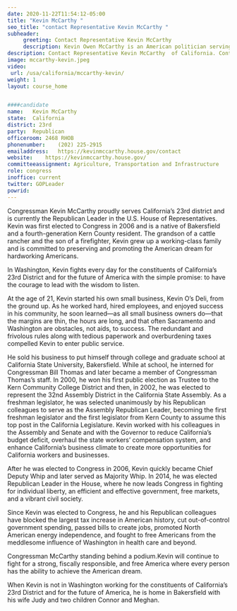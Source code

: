 ```yaml
---
date: 2020-11-22T11:54:12-05:00
title: "Kevin McCarthy "
seo_title: "contact Representative Kevin McCarthy "
subheader:
     greeting: Contact Representative Kevin McCarthy  
     description: Kevin Owen McCarthy is an American politician serving as House Minority Leader in the United States House of Representatives since 2019. A member of the Republican Party, he previously served as House Majority Leader under Speakers John Boehner and Paul Ryan from 2014 to 2019.
description: Contact Representative Kevin McCarthy  of California. Contact information for Kevin McCarthy  includes email address, phone number, and mailing address.
image: mccarthy-kevin.jpeg
video: 
 url: /usa/california/mccarthy-kevin/
weight: 1
layout: course_home


####candidate
name:	Kevin McCarthy 
state:	California
district: 23rd
party:	Republican
officeroom:	2468 RHOB
phonenumber:	(202) 225-2915
emailaddress:	https://kevinmccarthy.house.gov/contact
website:	https://kevinmccarthy.house.gov/
committeeassignment: Agriculture, Transportation and Infrastructure
role: congress
inoffice: current
twitter: GOPLeader
powrid: 
---
```


Congressman Kevin McCarthy proudly serves California’s 23rd district and is currently the Republican Leader in the U.S. House of Representatives. Kevin was first elected to Congress in 2006 and is a native of Bakersfield and a fourth-generation Kern County resident. The grandson of a cattle rancher and the son of a firefighter, Kevin grew up a working-class family and is committed to preserving and promoting the American dream for hardworking Americans.

In Washington, Kevin fights every day for the constituents of California’s 23rd District and for the future of America with the simple promise: to have the courage to lead with the wisdom to listen.

At the age of 21, Kevin started his own small business, Kevin O’s Deli, from the ground up. As he worked hard, hired employees, and enjoyed success in his community, he soon learned—as all small business owners do—that the margins are thin, the hours are long, and that often Sacramento and Washington are obstacles, not aids, to success. The redundant and frivolous rules along with tedious paperwork and overburdening taxes compelled Kevin to enter public service.

He sold his business to put himself through college and graduate school at California State University, Bakersfield. While at school, he interned for Congressman Bill Thomas and later became a member of Congressman Thomas’s staff. In 2000, he won his first public election as Trustee to the Kern Community College District and then, in 2002, he was elected to represent the 32nd Assembly District in the California State Assembly. As a freshman legislator, he was selected unanimously by his Republican colleagues to serve as the Assembly Republican Leader, becoming the first freshman legislator and the first legislator from Kern County to assume this top post in the California Legislature. Kevin worked with his colleagues in the Assembly and Senate and with the Governor to reduce California’s budget deficit, overhaul the state workers’ compensation system, and enhance California’s business climate to create more opportunities for California workers and businesses.

After he was elected to Congress in 2006, Kevin quickly became Chief Deputy Whip and later served as Majority Whip. In 2014, he was elected Republican Leader in the House, where he now leads Congress in fighting for individual liberty, an efficient and effective government, free markets, and a vibrant civil society.

Since Kevin was elected to Congress, he and his Republican colleagues have blocked the largest tax increase in American history, cut out-of-control government spending, passed bills to create jobs, promoted North American energy independence, and fought to free Americans from the meddlesome influence of Washington in health care and beyond.

Congressman McCarthy standing behind a podium.Kevin will continue to fight for a strong, fiscally responsible, and free America where every person has the ability to achieve the American dream.

When Kevin is not in Washington working for the constituents of California’s 23rd District and for the future of America, he is home in Bakersfield with his wife Judy and two children Connor and Meghan.